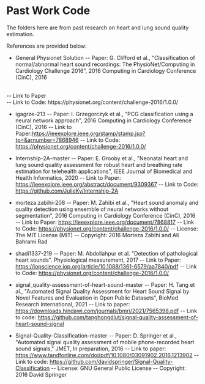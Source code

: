 # Past Work Code
The folders here are from past research on heart and lung sound quality estimation. 

References are provided below: 
- General Physionet Solution
-- Paper: G. Clifford et al., "Classification of normal/abnormal heart sound recordings: The PhysioNet/Computing in Cardiology Challenge 2016", 2016 Computing in Cardiology Conference (CinC), 2016
<br />
-- Link to Paper
<br />
-- Link to Code: https://physionet.org/content/challenge-2016/1.0.0/
<br />

- igagrze-213
-- Paper: I. Grzegorczyk et al., "PCG classification using a neural network approach", 2016 Computing in Cardiology Conference (CinC), 2016
-- Link to Paper:https://ieeexplore.ieee.org/stamp/stamp.jsp?tp=&arnumber=7868946
-- Link to Code: https://physionet.org/content/challenge-2016/1.0.0/

- Internship-2A-master
-- Paper: E. Grooby et al., "Neonatal heart and lung sound quality assessment for robust heart and breathing rate estimation for telehealth applications", IEEE Journal of Biomedical and Health Informatics, 2020
-- Link to Paper: https://ieeexplore.ieee.org/abstract/document/9309367
-- Link to Code: https://github.com/JulieKy/Internship-2A

- morteza.zabihi-208
-- Paper: M. Zahibi et al., "Heart sound anomaly and quality detection using ensemble of neural networks without segmentation", 2016 Computing in Cardiology Conference (CinC), 2016
-- Link to Paper: https://ieeexplore.ieee.org/document/7868817
-- Link to Code: https://physionet.org/content/challenge-2016/1.0.0/
-- License: The MIT License (MIT)
-- Copyright: 2016 Morteza Zabihi and Ali Bahrami Rad 

- shadi1337-219
-- Paper: M. Abdollahpur et al. "Detection of pathological heart sounds". Physiological measurement, 2017
-- Link to Paper: https://iopscience.iop.org/article/10.1088/1361-6579/aa7840/pdf
-- Link to Code: https://physionet.org/content/challenge-2016/1.0.0/
- signal_quality-assessment-of-heart-sound-master
-- Paper: H. Tang et al., "Automated Signal Quality Assessment for Heart Sound Signal by Novel Features and Evaluation in Open Public Datasets", BioMed Research International, 2021 
-- Link to paper: https://downloads.hindawi.com/journals/bmri/2021/7565398.pdf
-- Link to code: https://github.com/tanghongdlut/signal-quality-assessment-of-heart-sound-signal

- Signal-Quality-Classification-master
-- Paper: D. Springer et al., "Automated signal quality assessment of mobile phone-recorded heart sound signals," JMET, In preparation, 2016
-- Link to paper: https://www.tandfonline.com/doi/pdf/10.1080/03091902.2016.1213902
-- Link to code: https://github.com/davidspringer/Signal-Quality-Classification
-- License: GNU General Public License
-- Copyright: 2016  David Springer
